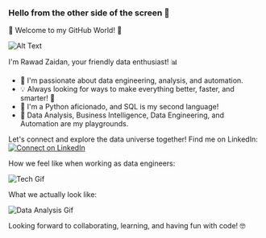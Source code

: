 ### Hello from the other side of the screen 👋

🚀 Welcome to my GitHub World! 🚀

![Alt Text](https://media.giphy.com/media/v1.Y2lkPTc5MGI3NjExanAyMHBjdGc0d255Mm92Z24zOTdqY3UzOXNrMzNvMW9uNmJkeTFxaCZlcD12MV9pbnRlcm5hbF9naWZfYnlfaWQmY3Q9Zw/LaVp0AyqR5bGsC5Cbm/giphy.gif)

I'm Rawad Zaidan, your friendly data enthusiast! 📊

- 🌟 I'm passionate about data engineering, analysis, and automation.
- 💡 Always looking for ways to make everything better, faster, and smarter! 🚀
- 🐍 I'm a Python aficionado, and SQL is my second language!
- 💼 Data Analysis, Business Intelligence, Data Engineering, and Automation are my playgrounds.

Let's connect and explore the data universe together! Find me on LinkedIn:
[![Connect on LinkedIn](https://img.shields.io/badge/Connect%20on-LinkedIn-blue?style=for-the-badge&logo=linkedin)](https://www.linkedin.com/in/rawad-zeidan/)

How we feel like when working as data engineers:

![Tech Gif](https://media.giphy.com/media/11dMtvmKPLrwCk/giphy.gif)

What we actually look like:

![Data Analysis Gif](https://media.giphy.com/media/v1.Y2lkPTc5MGI3NjExaWpyMGU2bmprYnM4bWtsY3RjcG9qdHBwajBnZXRubHJ4c2Z1Zm54eSZlcD12MV9pbnRlcm5hbF9naWZfYnlfaWQmY3Q9Zw/JIX9t2j0ZTN9S/giphy.gif)

Looking forward to collaborating, learning, and having fun with code! 🤓
